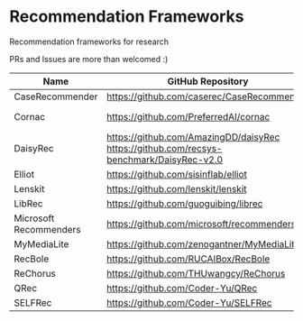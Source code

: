 # Recommendation Frameworks

Recommendation frameworks for research

PRs and Issues are more than welcomed :)

| Name                   | GitHub Repository                                            | Paper                                                  |
| ---------------------- | ------------------------------------------------------------ | ------------------------------------------------------ |
| CaseRecommender        | https://github.com/caserec/CaseRecommender                   | https://dl.acm.org/doi/pdf/10.1145/3240323.3241611     |
| Cornac                 | https://github.com/PreferredAI/cornac                        | https://www.jmlr.org/papers/volume21/19-805/19-805.pdf |
| DaisyRec               | https://github.com/AmazingDD/daisyRec https://github.com/recsys-benchmark/DaisyRec-v2.0 | https://arxiv.org/pdf/2206.10848.pdf                   |
| Elliot                 | https://github.com/sisinflab/elliot                          | https://dl.acm.org/doi/10.1145/3404835.3463245         |
| Lenskit                | https://github.com/lenskit/lenskit                           | https://dl.acm.org/doi/pdf/10.1145/3340531.3412778     |
| LibRec                 | https://github.com/guoguibing/librec                         | https://ceur-ws.org/Vol-1388/demo_paper1.pdf           |
| Microsoft Recommenders | https://github.com/microsoft/recommenders                    | https://dl.acm.org/doi/abs/10.1145/3366424.3382692     |
| MyMediaLite            | https://github.com/zenogantner/MyMediaLite                   | https://dl.acm.org/doi/10.1145/2043932.2043989         |
| RecBole                | https://github.com/RUCAIBox/RecBole                          | https://arxiv.org/pdf/2206.07351.pdf                   |
| ReChorus               | https://github.com/THUwangcy/ReChorus                        | https://dl.acm.org/doi/abs/10.1145/3397271.3401131     |
| QRec                   | https://github.com/Coder-Yu/QRec                             | N/A                                                    |
| SELFRec                | https://github.com/Coder-Yu/SELFRec                          | https://arxiv.org/abs/2203.15876                       |
